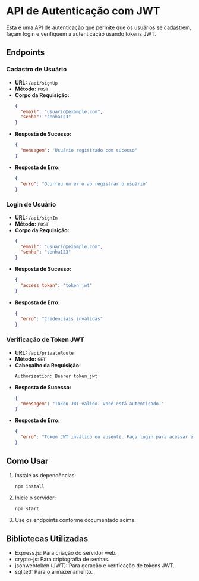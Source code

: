 # API de Autenticação com JWT

Esta é uma API de autenticação que permite que os usuários se cadastrem, façam login e verifiquem a autenticação usando tokens JWT.

## Endpoints

### Cadastro de Usuário

- **URL:** `/api/signUp`
- **Método:** `POST`
- **Corpo da Requisição:**
  ```json
  {
    "email": "usuario@example.com",
    "senha": "senha123"
  }
  ```
- **Resposta de Sucesso:**
  ```json
  {
    "mensagem": "Usuário registrado com sucesso"
  }
  ```
- **Resposta de Erro:**
  ```json
  {
    "erro": "Ocorreu um erro ao registrar o usuário"
  }
  ```

### Login de Usuário

- **URL:** `/api/signIn`
- **Método:** `POST`
- **Corpo da Requisição:**
  ```json
  {
    "email": "usuario@example.com",
    "senha": "senha123"
  }
  ```
- **Resposta de Sucesso:**
  ```json
  {
    "access_token": "token_jwt"
  }
  ```
- **Resposta de Erro:**
  ```json
  {
    "erro": "Credenciais inválidas"
  }
  ```

### Verificação de Token JWT

- **URL:** `/api/privateRoute`
- **Método:** `GET`
- **Cabeçalho da Requisição:**
  ```
  Authorization: Bearer token_jwt
  ```
- **Resposta de Sucesso:**
  ```json
  {
    "mensagem": "Token JWT válido. Você está autenticado."
  }
  ```
- **Resposta de Erro:**
  ```json
  {
    "erro": "Token JWT inválido ou ausente. Faça login para acessar esta rota."
  }
  ```

## Como Usar

1. Instale as dependências:
   ```bash
   npm install
   ```

2. Inicie o servidor:
   ```bash
   npm start
   ```

3. Use os endpoints conforme documentado acima.

## Bibliotecas Utilizadas

- Express.js: Para criação do servidor web.
- crypto-js: Para criptografia de senhas.
- jsonwebtoken (JWT): Para geração e verificação de tokens JWT.
- sqlite3: Para o armazenamento.
